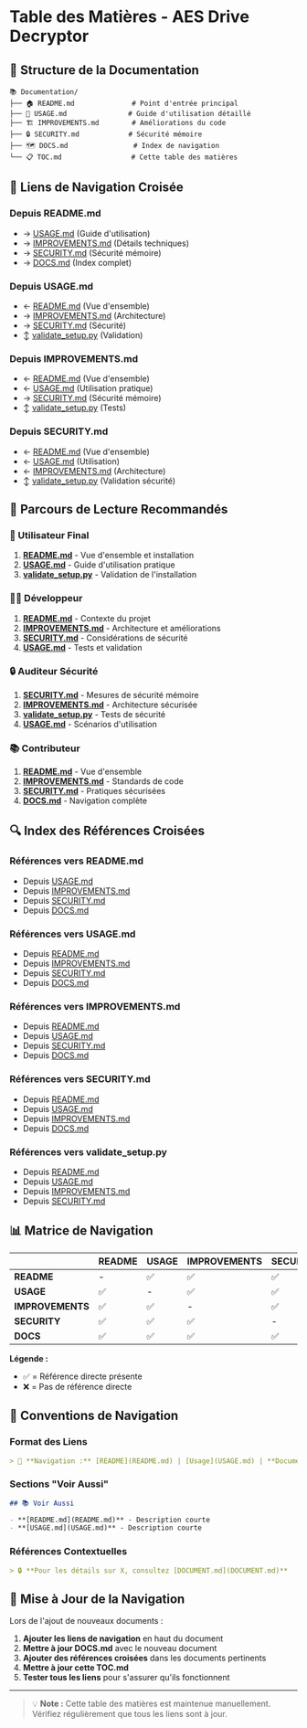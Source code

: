 # Table des Matières - AES Drive Decryptor

## 📁 Structure de la Documentation

```
📚 Documentation/
├── 🏠 README.md              # Point d'entrée principal
├── 📖 USAGE.md               # Guide d'utilisation détaillé
├── 🏗️ IMPROVEMENTS.md        # Améliorations du code
├── 🔒 SECURITY.md            # Sécurité mémoire
├── 🗺️ DOCS.md                # Index de navigation
└── 📋 TOC.md                 # Cette table des matières
```

## 🔗 Liens de Navigation Croisée

### Depuis README.md
- → [USAGE.md](USAGE.md) (Guide d'utilisation)
- → [IMPROVEMENTS.md](IMPROVEMENTS.md) (Détails techniques)
- → [SECURITY.md](SECURITY.md) (Sécurité mémoire)
- → [DOCS.md](DOCS.md) (Index complet)

### Depuis USAGE.md
- ← [README.md](README.md) (Vue d'ensemble)
- → [IMPROVEMENTS.md](IMPROVEMENTS.md) (Architecture)
- → [SECURITY.md](SECURITY.md) (Sécurité)
- ↕️ [validate_setup.py](validate_setup.py) (Validation)

### Depuis IMPROVEMENTS.md
- ← [README.md](README.md) (Vue d'ensemble)
- ← [USAGE.md](USAGE.md) (Utilisation pratique)
- → [SECURITY.md](SECURITY.md) (Sécurité mémoire)
- ↕️ [validate_setup.py](validate_setup.py) (Tests)

### Depuis SECURITY.md
- ← [README.md](README.md) (Vue d'ensemble)
- ← [USAGE.md](USAGE.md) (Utilisation)
- ← [IMPROVEMENTS.md](IMPROVEMENTS.md) (Architecture)
- ↕️ [validate_setup.py](validate_setup.py) (Validation sécurité)

## 🎯 Parcours de Lecture Recommandés

### 👤 Utilisateur Final
1. **[README.md](README.md)** - Vue d'ensemble et installation
2. **[USAGE.md](USAGE.md)** - Guide d'utilisation pratique
3. **[validate_setup.py](validate_setup.py)** - Validation de l'installation

### 👨‍💻 Développeur
1. **[README.md](README.md)** - Contexte du projet
2. **[IMPROVEMENTS.md](IMPROVEMENTS.md)** - Architecture et améliorations
3. **[SECURITY.md](SECURITY.md)** - Considérations de sécurité
4. **[USAGE.md](USAGE.md)** - Tests et validation

### 🔒 Auditeur Sécurité
1. **[SECURITY.md](SECURITY.md)** - Mesures de sécurité mémoire
2. **[IMPROVEMENTS.md](IMPROVEMENTS.md)** - Architecture sécurisée
3. **[validate_setup.py](validate_setup.py)** - Tests de sécurité
4. **[USAGE.md](USAGE.md)** - Scénarios d'utilisation

### 📚 Contributeur
1. **[README.md](README.md)** - Vue d'ensemble
2. **[IMPROVEMENTS.md](IMPROVEMENTS.md)** - Standards de code
3. **[SECURITY.md](SECURITY.md)** - Pratiques sécurisées
4. **[DOCS.md](DOCS.md)** - Navigation complète

## 🔍 Index des Références Croisées

### Références vers README.md
- Depuis [USAGE.md](USAGE.md#voir-aussi)
- Depuis [IMPROVEMENTS.md](IMPROVEMENTS.md#voir-aussi)
- Depuis [SECURITY.md](SECURITY.md#voir-aussi)
- Depuis [DOCS.md](DOCS.md#documents-principaux)

### Références vers USAGE.md
- Depuis [README.md](README.md#démarrage-rapide)
- Depuis [IMPROVEMENTS.md](IMPROVEMENTS.md#environnement-de-développement)
- Depuis [SECURITY.md](SECURITY.md#voir-aussi)
- Depuis [DOCS.md](DOCS.md#guide-dutilisation-détaillé)

### Références vers IMPROVEMENTS.md
- Depuis [README.md](README.md#développement)
- Depuis [USAGE.md](USAGE.md#dépannage)
- Depuis [SECURITY.md](SECURITY.md#gestion-sécurisée-de-la-mémoire)
- Depuis [DOCS.md](DOCS.md#améliorations-du-code)

### Références vers SECURITY.md
- Depuis [README.md](README.md#détails-techniques)
- Depuis [USAGE.md](USAGE.md#sécurité)
- Depuis [IMPROVEMENTS.md](IMPROVEMENTS.md#objectif)
- Depuis [DOCS.md](DOCS.md#sécurité-mémoire)

### Références vers validate_setup.py
- Depuis [README.md](README.md#installation)
- Depuis [USAGE.md](USAGE.md#dépannage)
- Depuis [IMPROVEMENTS.md](IMPROVEMENTS.md#environnement-de-développement)
- Depuis [SECURITY.md](SECURITY.md#voir-aussi)

## 📊 Matrice de Navigation

|                | README | USAGE | IMPROVEMENTS | SECURITY | DOCS | validate_setup |
|----------------|--------|-------|--------------|----------|------|----------------|
| **README**     | -      | ✅     | ✅            | ✅        | ✅    | ✅              |
| **USAGE**      | ✅      | -     | ✅            | ✅        | ❌    | ✅              |
| **IMPROVEMENTS** | ✅    | ✅     | -            | ✅        | ❌    | ✅              |
| **SECURITY**   | ✅      | ✅     | ✅            | -        | ❌    | ✅              |
| **DOCS**       | ✅      | ✅     | ✅            | ✅        | -    | ✅              |

**Légende :**
- ✅ = Référence directe présente
- ❌ = Pas de référence directe

## 🎨 Conventions de Navigation

### Format des Liens
```markdown
> 📖 **Navigation :** [README](README.md) | [Usage](USAGE.md) | **Document Actuel** | [Sécurité](SECURITY.md)
```

### Sections "Voir Aussi"
```markdown
## 📚 Voir Aussi

- **[README.md](README.md)** - Description courte
- **[USAGE.md](USAGE.md)** - Description courte
```

### Références Contextuelles
```markdown
> 🔒 **Pour les détails sur X, consultez [DOCUMENT.md](DOCUMENT.md)**
```

## 🚀 Mise à Jour de la Navigation

Lors de l'ajout de nouveaux documents :

1. **Ajouter les liens de navigation** en haut du document
2. **Mettre à jour DOCS.md** avec le nouveau document
3. **Ajouter des références croisées** dans les documents pertinents
4. **Mettre à jour cette TOC.md**
5. **Tester tous les liens** pour s'assurer qu'ils fonctionnent

---

> 💡 **Note :** Cette table des matières est maintenue manuellement. Vérifiez régulièrement que tous les liens sont à jour.